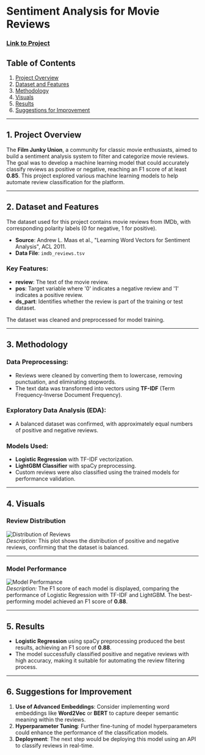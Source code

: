# Sentiment Analysis for Movie Reviews

### [Link to Project](#)

## Table of Contents
1. [Project Overview](#project-overview)
2. [Dataset and Features](#dataset-and-features)
3. [Methodology](#methodology)
4. [Visuals](#visuals)
5. [Results](#results)
6. [Suggestions for Improvement](#suggestions-for-improvement)

---

## 1. Project Overview
The **Film Junky Union**, a community for classic movie enthusiasts, aimed to build a sentiment analysis system to filter and categorize movie reviews. The goal was to develop a machine learning model that could accurately classify reviews as positive or negative, reaching an F1 score of at least **0.85**. This project explored various machine learning models to help automate review classification for the platform.

---

## 2. Dataset and Features
The dataset used for this project contains movie reviews from IMDb, with corresponding polarity labels (0 for negative, 1 for positive).

- **Source**: Andrew L. Maas et al., "Learning Word Vectors for Sentiment Analysis", ACL 2011.
- **Data File**: `imdb_reviews.tsv`

### Key Features:
- **review**: The text of the movie review.
- **pos**: Target variable where '0' indicates a negative review and '1' indicates a positive review.
- **ds_part**: Identifies whether the review is part of the training or test dataset.

The dataset was cleaned and preprocessed for model training.

---

## 3. Methodology
### Data Preprocessing:
- Reviews were cleaned by converting them to lowercase, removing punctuation, and eliminating stopwords.
- The text data was transformed into vectors using **TF-IDF** (Term Frequency-Inverse Document Frequency).

### Exploratory Data Analysis (EDA):
- A balanced dataset was confirmed, with approximately equal numbers of positive and negative reviews.

### Models Used:
- **Logistic Regression** with TF-IDF vectorization.
- **LightGBM Classifier** with spaCy preprocessing.
- Custom reviews were also classified using the trained models for performance validation.

---

## 4. Visuals

### Review Distribution
![Distribution of Reviews](#)  
*Description:* This plot shows the distribution of positive and negative reviews, confirming that the dataset is balanced.

---

### Model Performance
![Model Performance](#)  
*Description:* The F1 score of each model is displayed, comparing the performance of Logistic Regression with TF-IDF and LightGBM. The best-performing model achieved an F1 score of **0.88**.

---

## 5. Results
- **Logistic Regression** using spaCy preprocessing produced the best results, achieving an F1 score of **0.88**.
- The model successfully classified positive and negative reviews with high accuracy, making it suitable for automating the review filtering process.

---

## 6. Suggestions for Improvement

1. **Use of Advanced Embeddings**: Consider implementing word embeddings like **Word2Vec** or **BERT** to capture deeper semantic meaning within the reviews.
2. **Hyperparameter Tuning**: Further fine-tuning of model hyperparameters could enhance the performance of the classification models.
3. **Deployment**: The next step would be deploying this model using an API to classify reviews in real-time.

